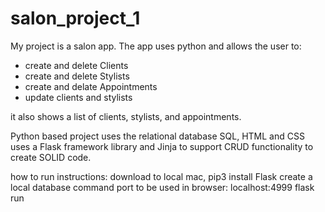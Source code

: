# salon_project_1
My project is a salon app.
The app uses python and allows the user to:
- create and delete Clients
- create and delete Stylists
- create and delate Appointments
- update clients and stylists

it also shows a list of clients, stylists, and appointments.

Python based project
uses the relational database SQL, HTML and CSS
uses a Flask framework library and Jinja to support CRUD functionality to create SOLID code.

how to run instructions:
download to local mac, 
pip3 install Flask
create a local database command
port to be used in browser: localhost:4999
flask run
